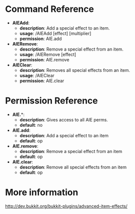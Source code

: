 Command Reference
==============================
*	**AIEAdd**:
	*	**description**: Add a special effect to an item.
	*	**usage**: /AIEAdd [effect] [multiplier]
	*	**permission**: AIE.add
*	**AIERemove**:
	*	**description**: Remove a special effect from an item.
	*	**usage**: /AIERemove [effect]
	*	**permission**: AIE.remove
*	**AIEClear**:
	*	**description**: Removes all special effects from an item.
	*	**usage**: /AIEClear
	*	**permission**: AIE.clear

Permission Reference
==============================
*	**AIE.***:
	*	**description**: Gives access to all AIE perms.
	*	**default**: no
*	**AIE.add**:
	*	**description**: Add a special effect to an item
	*	**default**: op
*	**AIE.remove**:
	*	**description**: Remove a special effect from an item
	*	**default**: op
*	**AIE.clear**:
	*	**description**: Remove all special effects from an item
	*	**default**: op

More information
==============================
http://dev.bukkit.org/bukkit-plugins/advanced-item-effects/
